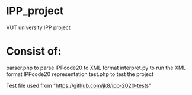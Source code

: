 # IPP_project
VUT university IPP project 

# Consist of:

parser.php to parse IPPcode20 to XML format
interpret.py to run the XML format IPPcode20 representation
test.php to test the project

Test file used from "https://github.com/jk8/ipp-2020-tests"


